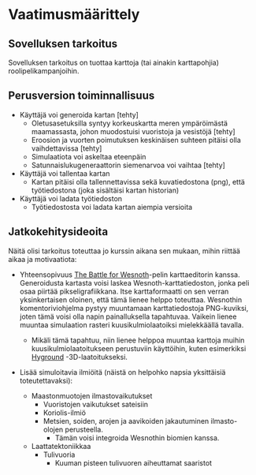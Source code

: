 # Vaatimusmäärittely

## Sovelluksen tarkoitus

Sovelluksen tarkoitus on tuottaa karttoja (tai ainakin karttapohjia) roolipelikampanjoihin. 

## Perusversion toiminnallisuus

* Käyttäjä voi generoida kartan [tehty]
    * Oletusasetuksilla syntyy korkeuskartta meren ympäröimästä maamassasta, johon muodostuisi vuoristoja ja vesistöjä [tehty]
    * Eroosion ja vuorten poimutuksen keskinäisen suhteen pitäisi olla vaihdettavissa [tehty]
    * Simulaatiota voi askeltaa eteenpäin
    * Satunnaislukugeneraattorin siemenarvoa voi vaihtaa [tehty]
* Käyttäjä voi tallentaa kartan
    * Kartan pitäisi olla tallennettavissa sekä kuvatiedostona (png), että työtiedostona (joka sisältäisi kartan historian)
* Käyttäjä voi ladata työtiedoston
    * Työtiedostosta voi ladata kartan aiempia versioita

## Jatkokehitysideoita

Näitä olisi tarkoitus toteuttaa jo kurssin aikana sen mukaan, mihin riittää aikaa ja motivaatiota:

* Yhteensopivuus [The Battle for Wesnoth](https://wesnoth.org/)-pelin karttaeditorin kanssa. Generoidusta kartasta voisi laskea Wesnoth-karttatiedoston, jonka peli osaa piirtää pikseligrafiikkana. Itse karttaformaatti on sen verran yksinkertaisen oloinen, että tämä lienee helppo toteuttaa. Wesnothin komentoriviohjelma pystyy muuntamaan karttatiedostoja PNG-kuviksi, joten tämä voisi olla napin painalluksella tapahtuvaa. Vaikein lienee muuntaa simulaation rasteri kuusikulmiolaatoiksi mielekkäällä tavalla.
    * Mikäli tämä tapahtuu, niin lienee helppoa muuntaa karttoja muihin kuusikulmiolaatoitukseen perustuviin käyttöihin, kuten esimerkiksi [Hyground](https://www.hygroundtiles.com/) -3D-laatoitukseksi.

* Lisää simuloitavia ilmiöitä (näistä on helpohko napsia yksittäisiä toteutettavaksi):
    * Maastonmuotojen ilmastovaikutukset
        * Vuoristojen vaikutukset sateisiin
        * Koriolis-ilmiö
        * Metsien, soiden, arojen ja aavikoiden jakautuminen ilmasto-olojen perusteella.
            * Tämän voisi integroida Wesnothin biomien kanssa.
    * Laattatektoniikkaa
        * Tulivuoria
            * Kuuman pisteen tulivuoren aiheuttamat saaristot
